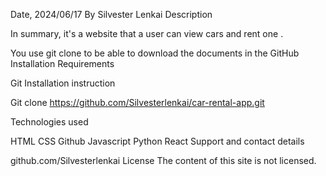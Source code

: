 Date, 2024/06/17
By Silvester Lenkai
Description

In summary, it's a website that a user can view cars and rent one .

You use git clone to be able to download the documents in the GitHub
Installation Requirements

Git
Installation instruction

Git clone https://github.com/Silvesterlenkai/car-rental-app.git

Technologies used

HTML CSS Github Javascript Python React
Support and contact details

github.com/Silvesterlenkai
License
The content of this site is not licensed.
